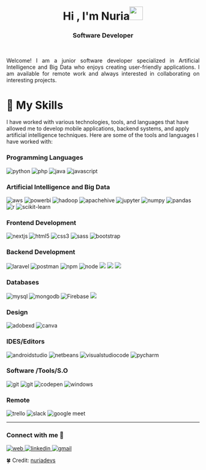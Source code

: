 <h1 align="center">Hi , I'm Nuria<img src="https://media.giphy.com/media/hvRJCLFzcasrR4ia7z/giphy.gif" width="35"></h1>
<h3 align="center"> Software Developer</h3>
<br>
<p style="text-align:justify;">Welcome! I am a junior software developer specialized in Artificial Intelligence and Big Data who enjoys creating user-friendly applications. 
I am available for remote work and always interested in collaborating on interesting projects.</p>

<h1 align="left">🎯️ My Skills
</h1>

<p>  I have worked with various technologies, tools, and languages that have allowed me to develop mobile applications, backend systems, and apply artificial intelligence techniques. Here are some of the tools and languages I have worked with:</p>

<h3 align="left"> Programming Languages</h3>

<p align="left"> 

<img src="https://img.shields.io/badge/python-%2314354C.svg?style=for-the-badge&logo=python&logoColor=white" alt="python"/>

<img src="https://img.shields.io/badge/php-%23777BB4.svg?style=for-the-badge&logo=php&logoColor=white" alt="php"/> 

<img src="https://img.shields.io/badge/Java-FF2D00?style=for-the-badge&logo=openjdk&logoColor=white" alt="java"/> 

<img src="https://img.shields.io/badge/javascript-%23323330.svg?style=for-the-badge&logo=javascript&logoColor=%23F7DF1E" alt="javascript"/> 

</p>

<h3 align="left">Artificial Intelligence and Big Data</h3>

<p align="left"> 

<img src="https://img.shields.io/badge/AWS-%23FF9900.svg?style=for-the-badge&logo=amazon-aws&logoColor=white" alt="aws"/> 

<img src="https://img.shields.io/badge/power_bi-F2C811?style=for-the-badge&logo=powerbi&logoColor=black" alt="powerbi"/> 

<img src="https://img.shields.io/badge/Apache%20Hadoop-66CCFF?style=for-the-badge&logo=apachehadoop&logoColor=black" alt="hadoop"/> 

<img src="https://img.shields.io/badge/Apache%20Hive-FDEE21?style=for-the-badge&logo=apachehive&logoColor=black" alt="apachehive"/> 

<img src="https://img.shields.io/badge/Jupyter-FFA500?style=for-the-badge&labelColor=FFFFFF&logo=jupyter" alt="jupyter"/> 

<img src="https://img.shields.io/badge/-NumPy-013243?style=flat&logo=numpy&logoColor=white" alt="numpy"/> 

<img src="https://img.shields.io/badge/pandas-%23150458.svg?style=for-the-badge&logo=pandas&logoColor=white" alt="pandas"/> 

<img src="https://img.shields.io/badge/r-%23276DC3.svg?style=for-the-badge&logo=r&logoColor=white" alt="r"/> 

<img src="https://img.shields.io/badge/scikit--learn-%23F7931E.svg?style=for-the-badge&logo=scikit-learn&logoColor=white" alt="scikit-learn"/> 

</p>

<h3 align="left">Frontend Development</h3>

<p align="left"> 

<img src="https://img.shields.io/badge/next.js-000000?style=for-the-badge&logo=nextdotjs&logoColor=white" alt="nextjs"/> 

<img src="https://img.shields.io/badge/html5-%23E34F26.svg?style=for-the-badge&logo=html5&logoColor=white" alt="html5"/> 

<img src="https://img.shields.io/badge/css3-%231572B6.svg?style=for-the-badge&logo=css3&logoColor=white" alt="css3"/> 

<img src="https://img.shields.io/badge/SASS-hotpink.svg?style=for-the-badge&logo=SASS&logoColor=white" alt="sass"/> 

<img src="https://img.shields.io/badge/bootstrap-%23563D7C.svg?style=for-the-badge&logo=bootstrap&logoColor=white" alt="bootstrap"/> 

</p>

<h3 align="left">Backend Development</h3>

<p align="left"> 

<img src="https://img.shields.io/badge/laravel-%23323330.svg?style=for-the-badge&logo=laravel&logoColor=%FF0000" alt="laravel"/> 

<img src="https://img.shields.io/badge/postman-%23323330.svg?style=for-the-badge&logo=postman&logoColor=%FF0000" alt="postman"/> 

<img src="https://img.shields.io/badge/NPM-%23CB3837.svg?style=for-the-badge&logo=npm&logoColor=white" alt="npm"/> 

<img src="https://img.shields.io/badge/node.js-6DA55F?style=for-the-badge&logo=node.js&logoColor=white" alt="node"/> 

<img src="https://img.shields.io/badge/docker-257bd6?style=for-the-badge&logo=docker&logoColor=white"/>

<img src="https://img.shields.io/badge/FastAPI-005571?style=for-the-badge&logo=fastapi"/>


<img src="https://img.shields.io/badge/TypeScript-3178C6?style=for-the-badge&logo=typescript&logoColor=white"/>


</p>

<h3 align="left">Databases</h3>

<p align="left"> 

<img src="https://img.shields.io/badge/mysql-%2300f.svg?style=for-the-badge&logo=mysql&logoColor=white" alt="mysql"/> 

<img src="https://img.shields.io/badge/MongoDB-%234ea94b.svg?style=for-the-badge&logo=mongodb&logoColor=white" alt="mongodb"/> 

<img alt="Firebase" src="https://img.shields.io/badge/Firebase-%23316192.svg?style=for-the-badge&logo=firebase&logoColor=white">

<img src="https://img.shields.io/badge/postgresql-4169e1?style=for-the-badge&logo=postgresql&logoColor=white"/>

</p>


<h3 align="left">Design</h3>

<p align="left"> 

<img src="https://img.shields.io/badge/Adobe%20XD-470137?style=for-the-badge&logo=Adobe%20XD&logoColor=#FF61F6" alt="adobexd"/> 

<img src="https://img.shields.io/badge/Canva-%2300C4CC.svg?style=for-the-badge&logo=Canva&logoColor=white" alt="canva"/> 

</p>


<h3 align="left">IDES/Editors</h3>

<p align="left"> 

<img src="https://img.shields.io/badge/Android%20Studio-3DDC84.svg?style=for-the-badge&logo=android-studio&logoColor=white" alt="androidstudio"/> 

<img src="https://img.shields.io/badge/NetBeansIDE-1B6AC6.svg?style=for-the-badge&logo=apache-netbeans-ide&logoColor=white" alt="netbeans"/> 

<img src="https://img.shields.io/badge/Visual%20Studio%20Code-0078d7.svg?style=for-the-badge&logo=visual-studio-code&logoColor=white" alt="visualstudiocode"/> 


<img src="https://img.shields.io/badge/PyCharm-000000.svg?style=for-the-badge&logo=pycharm&logoColor=white" alt="pycharm"/> 

</p>


<h3 align="left">Software /Tools/S.O</h3>

<p align="left"> 

<img src="https://img.shields.io/badge/git-%23F05033.svg?style=for-the-badge&logo=git&logoColor=white" alt="git"/> 

<img src="https://img.shields.io/badge/sourcetree-0078D6.svg?style=for-the-badge&logo=sourcetree&logoColor=white" alt="git"/> 

<img src="https://img.shields.io/badge/Github-000000?style=for-the-badge&logo=github&logoColor=white" alt="codepen"/> 

<img src="https://img.shields.io/badge/Windows-0078D6?style=for-the-badge&logo=windows&logoColor=white" alt="windows"/> 


</p>

<h3 align="left">Remote</h3>

<p align="left"> 

<img src="https://img.shields.io/badge/Trello-%23026AA7.svg?style=for-the-badge&logo=Trello&logoColor=white" alt="trello"/> 

<img src="https://img.shields.io/badge/Slack-4A154B?style=for-the-badge&logo=slack&logoColor=white" alt="slack"/> 

<img src="https://img.shields.io/badge/Google%20Meet-00897B?style=for-the-badge&logo=google-meet&logoColor=white" alt="google meet"/> 



</p>
</p>
<hr/>
<h3 align="left">Connect with me 🤝</h3>

<p align="left"> 

<a href="https://nuriavazquez.dev/" target="_blank">
<img src="https://img.shields.io/badge/Website-4285F4.svg?style=for-the-badge&logo=Google-Chrome&logoColor=white" alt="web"/> 
</a>


<a href="https://linkedin.com/in/nuria-vazquez" target="_blank">
<img src="https://img.shields.io/badge/linkedin-%230077B5.svg?style=for-the-badge&logo=linkedin&logoColor=white" alt="linkedin"/> 
</a>

<a href="mailto:nuriadevs@gmail.com" target="_blank">
<img src="https://img.shields.io/badge/Gmail-D14836?style=for-the-badge&logo=gmail&logoColor=white" alt="gmail"/> 
</a>

🍀 Credit: [nuriadevs](https://github.com/nuriadevs)
